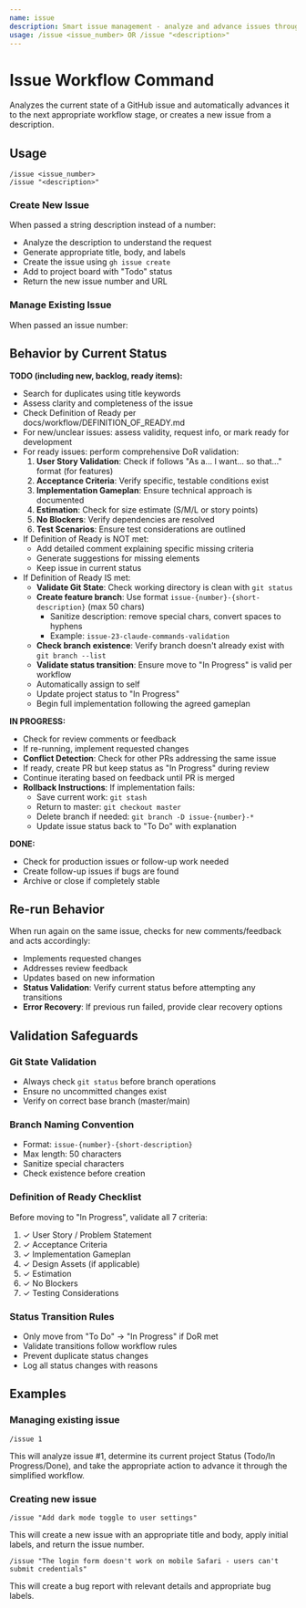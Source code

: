 ```yaml
---
name: issue
description: Smart issue management - analyze and advance issues through workflow, or create new issues
usage: /issue <issue_number> OR /issue "<description>"
---
```


# Issue Workflow Command

Analyzes the current state of a GitHub issue and automatically advances it to the next appropriate workflow stage, or creates a new issue from a description.

## Usage
```
/issue <issue_number>
/issue "<description>"
```

### Create New Issue
When passed a string description instead of a number:
- Analyze the description to understand the request
- Generate appropriate title, body, and labels
- Create the issue using `gh issue create`
- Add to project board with "Todo" status
- Return the new issue number and URL

### Manage Existing Issue
When passed an issue number:

## Behavior by Current Status

**TODO (including new, backlog, ready items):**
- Search for duplicates using title keywords
- Assess clarity and completeness of the issue
- Check Definition of Ready per docs/workflow/DEFINITION_OF_READY.md
- For new/unclear issues: assess validity, request info, or mark ready for development
- For ready issues: perform comprehensive DoR validation:
  1. **User Story Validation**: Check if follows "As a... I want... so that..." format (for features)
  2. **Acceptance Criteria**: Verify specific, testable conditions exist
  3. **Implementation Gameplan**: Ensure technical approach is documented
  4. **Estimation**: Check for size estimate (S/M/L or story points)
  5. **No Blockers**: Verify dependencies are resolved
  6. **Test Scenarios**: Ensure test considerations are outlined
- If Definition of Ready is NOT met: 
  - Add detailed comment explaining specific missing criteria
  - Generate suggestions for missing elements
  - Keep issue in current status
- If Definition of Ready IS met:
  - **Validate Git State**: Check working directory is clean with `git status`
  - **Create feature branch**: Use format `issue-{number}-{short-description}` (max 50 chars)
    - Sanitize description: remove special chars, convert spaces to hyphens
    - Example: `issue-23-claude-commands-validation`
  - **Check branch existence**: Verify branch doesn't already exist with `git branch --list`
  - **Validate status transition**: Ensure move to "In Progress" is valid per workflow
  - Automatically assign to self
  - Update project status to "In Progress"
  - Begin full implementation following the agreed gameplan

**IN PROGRESS:**
- Check for review comments or feedback
- If re-running, implement requested changes
- **Conflict Detection**: Check for other PRs addressing the same issue
- If ready, create PR but keep status as "In Progress" during review
- Continue iterating based on feedback until PR is merged
- **Rollback Instructions**: If implementation fails:
  - Save current work: `git stash`
  - Return to master: `git checkout master`
  - Delete branch if needed: `git branch -D issue-{number}-*`
  - Update issue status back to "To Do" with explanation

**DONE:**
- Check for production issues or follow-up work needed
- Create follow-up issues if bugs are found
- Archive or close if completely stable

## Re-run Behavior
When run again on the same issue, checks for new comments/feedback and acts accordingly:
- Implements requested changes
- Addresses review feedback
- Updates based on new information
- **Status Validation**: Verify current status before attempting any transitions
- **Error Recovery**: If previous run failed, provide clear recovery options

## Validation Safeguards

### Git State Validation
- Always check `git status` before branch operations
- Ensure no uncommitted changes exist
- Verify on correct base branch (master/main)

### Branch Naming Convention
- Format: `issue-{number}-{short-description}`
- Max length: 50 characters
- Sanitize special characters
- Check existence before creation

### Definition of Ready Checklist
Before moving to "In Progress", validate all 7 criteria:
1. ✓ User Story / Problem Statement
2. ✓ Acceptance Criteria
3. ✓ Implementation Gameplan
4. ✓ Design Assets (if applicable)
5. ✓ Estimation
6. ✓ No Blockers
7. ✓ Testing Considerations

### Status Transition Rules
- Only move from "To Do" → "In Progress" if DoR met
- Validate transitions follow workflow rules
- Prevent duplicate status changes
- Log all status changes with reasons

## Examples

### Managing existing issue
```
/issue 1
```
This will analyze issue #1, determine its current project Status (Todo/In Progress/Done), and take the appropriate action to advance it through the simplified workflow.

### Creating new issue
```
/issue "Add dark mode toggle to user settings"
```
This will create a new issue with an appropriate title and body, apply initial labels, and return the issue number.

```
/issue "The login form doesn't work on mobile Safari - users can't submit credentials"
```
This will create a bug report with relevant details and appropriate bug labels.